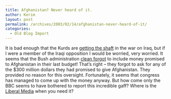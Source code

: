 ```yaml
---
title: Afghanistan? Never heard of it.
author: Kerim
layout: post
permalink: /archives/2003/02/14/afghanistan-never-heard-of-it/
categories:
  - Old Blog Import
---
```

It is bad enough that the Kurds are <a href="http://www.back-to-iraq.com/archives/000194.php" onclick="_gaq.push(['_trackEvent', 'outbound-article', 'http://www.back-to-iraq.com/archives/000194.php', 'getting the shaft']);" >getting the shaft</a> in the war on Iraq, but if I were a member of the Iraqi opposition I would be worried, very worried. It seems that the Bush administration <a href="http://news.bbc.co.uk/2/hi/south_asia/2759789.stm" onclick="_gaq.push(['_trackEvent', 'outbound-article', 'http://news.bbc.co.uk/2/hi/south_asia/2759789.stm', 'clean forgot']);" >clean forgot</a> to include money promised to Afghanistan in their last budget! That&#8217;s right &#8211; they forgot to ask for any of the $300 million dollars they had promised to give Afghanistan. They provided no reason for this oversight. Fortunately, it seems that congress has managed to come up with the money anyway. But how come only the BBC seems to have bothered to report this incredible gaff? Where is the <a href="http://www.cursor.org/stories/whatliberalmedia.html" onclick="_gaq.push(['_trackEvent', 'outbound-article', 'http://www.cursor.org/stories/whatliberalmedia.html', 'Liberal Media']);" >Liberal Media</a> when you need it?

